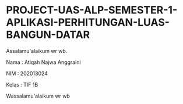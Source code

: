 # PROJECT-UAS-ALP-SEMESTER-1-APLIKASI-PERHITUNGAN-LUAS-BANGUN-DATAR
Assalamu'alaikum wr wb. 
 
Nama : Atiqah Najwa Anggraini 

NIM : 202013024

Kelas : TIF 1B

Wassalamu'alaikum wr wb
